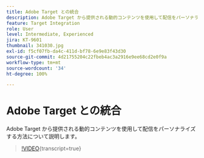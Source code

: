 ```yaml
---
title: Adobe Target との統合
description: Adobe Target から提供される動的コンテンツを使用して配信をパーソナライズする方法について説明します。
feature: Target Integration
role: User
level: Intermediate, Experienced
jira: KT-9601
thumbnail: 341030.jpg
exl-id: f5cf07fb-da4c-411d-bf78-6e9e83f43d30
source-git-commit: 4d21755204c22fbeb4ac3a2916e9ee68cd2e0f9a
workflow-type: tm+mt
source-wordcount: '34'
ht-degree: 100%

---
```


# Adobe Target との統合

Adobe Target から提供される動的コンテンツを使用して配信をパーソナライズする方法について説明します。

>[!VIDEO](https://video.tv.adobe.com/v/341030?quality=12&learn=on){transcript=true}
